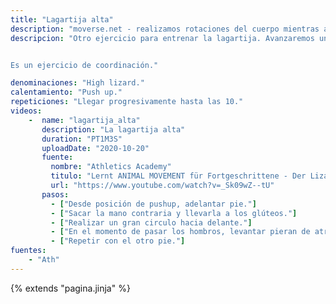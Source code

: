 ```yaml
---
title: "Lagartija alta"
description: "moverse.net - realizamos rotaciones del cuerpo mientras avanzamos."
descripcion: "Otro ejercicio para entrenar la lagartija. Avanzaremos un pie, apoyando la mano contraria con el brazo estirado en el suelo. La otra mano describirá un gran círculo hacia delante, empezando desde los glúteos. En el momento de pasar sobre la vertical de los hombros, la pierna de atrás se levanta, la pelvis hace una rotación y se avanza un paso después de que la mano lleguw al suelo.


Es un ejercicio de coordinación."

denominaciones: "High lizard."
calentamiento: "Push up."
repeticiones: "Llegar progresivamente hasta las 10."
videos: 
    -  name: "lagartija_alta"
       description: "La lagartija alta"
       duration: "PT1M3S"
       uploadDate: "2020-10-20"
       fuente:
         nombre: "Athletics Academy"
         titulo: "Lernt ANIMAL MOVEMENT für Fortgeschrittene - Der Lizard"
         url: "https://www.youtube.com/watch?v=_Sk09wZ--tU"
       pasos:
         - ["Desde posición de pushup, adelantar pie."]
         - ["Sacar la mano contraria y llevarla a los glúteos."]
         - ["Realizar un gran circulo hacia delante."]
         - ["En el momento de pasar los hombros, levantar pieran de atrás, y giro de cadera."]
         - ["Repetir con el otro pie."]
fuentes:
    - "Ath"
---
```

{% extends "pagina.jinja" %}
